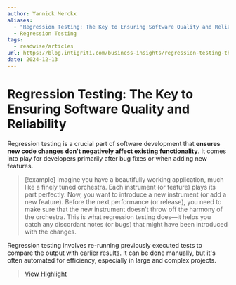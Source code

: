 ```yaml
---
author: Yannick Merckx
aliases:
  - "Regression Testing: The Key to Ensuring Software Quality and Reliability"
  - Regression Testing
tags:
  - readwise/articles
url: https://blog.intigriti.com/business-insights/regression-testing-the-key-to-ensuring-software-quality-and-reliability
date: 2024-12-13
---
```

# Regression Testing: The Key to Ensuring Software Quality and Reliability

Regression testing is a crucial part of software development that **ensures new code changes don't negatively affect existing functionality**. It comes into play for developers primarily after bug fixes or when adding new features.

>[!example]
>Imagine you have a beautifully working application, much like a finely tuned orchestra. Each instrument (or feature) plays its part perfectly. Now, you want to introduce a new instrument (or add a new feature). Before the next performance (or release), you need to make sure that the new instrument doesn't throw off the harmony of the orchestra. This is what regression testing does—it helps you catch any discordant notes (or bugs) that might have been introduced with the changes.

Regression testing involves re-running previously executed tests to compare the output with earlier results. It can be done manually, but it's often automated for efficiency, especially in large and complex projects.
> [View Highlight](https://read.readwise.io/read/01jf02rpy9pjy8qbdfy9rwg5rk)



